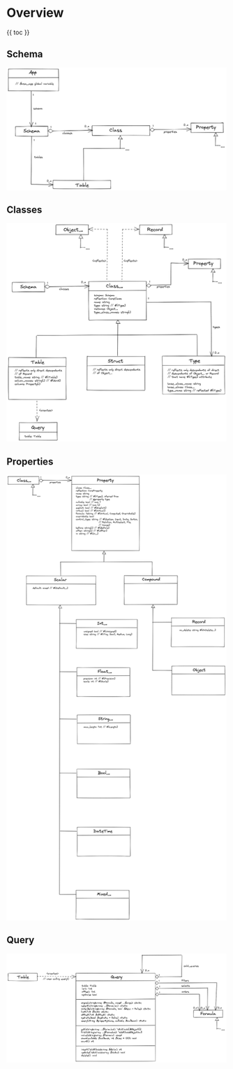 # Overview

{{ toc }}

## Schema

![Schema](schema.png)

## Classes

![Classes](class.png)

## Properties

![Properties](property.png)

## Query

![Query](query.png)